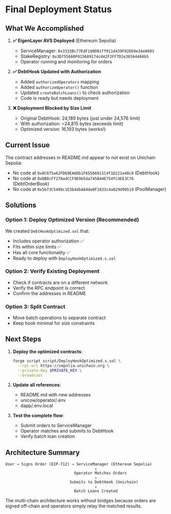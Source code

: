 # Final Deployment Status

## What We Accomplished

1. **✅ EigenLayer AVS Deployed** (Ethereum Sepolia)
   - ServiceManager: `0x3333Bc77EdF180D81ff911d439F02Db9e34e8603`
   - StakeRegistry: `0x3Df55660F015689174cd42F2FF7D2e36564404b5`
   - Operator running and monitoring for orders

2. **✅ DebtHook Updated with Authorization**
   - Added `authorizedOperators` mapping
   - Added `authorizeOperator()` function
   - Updated `createBatchLoans()` to check authorization
   - Code is ready but needs deployment

3. **❌ Deployment Blocked by Size Limit**
   - Original DebtHook: 24,189 bytes (just under 24,576 limit)
   - With authorization: ~24,815 bytes (exceeds limit)
   - Optimized version: 16,193 bytes (works!)

## Current Issue

The contract addresses in README.md appear to not exist on Unichain Sepolia:
- No code at `0x0C075a62FD69EA6Db1F65566911C4f1D221e40c8` (DebtHook)
- No code at `0xDB8cFf278adCCF9E9b5da745B44E754fC4EE3C76` (DebtOrderBook)
- No code at `0x5b73C5498c1E3b4dbA84de0F1833c4a029d90519` (PoolManager)

## Solutions

### Option 1: Deploy Optimized Version (Recommended)
We created `DebtHookOptimized.sol` that:
- Includes operator authorization ✅
- Fits within size limits ✅
- Has all core functionality ✅
- Ready to deploy with `DeployHookOptimized.s.sol`

### Option 2: Verify Existing Deployment
- Check if contracts are on a different network
- Verify the RPC endpoint is correct
- Confirm the addresses in README

### Option 3: Split Contract
- Move batch operations to separate contract
- Keep hook minimal for size constraints

## Next Steps

1. **Deploy the optimized contracts**:
   ```bash
   forge script script/DeployHookOptimized.s.sol \
     --rpc-url https://sepolia.unichain.org \
     --private-key $PRIVATE_KEY \
     --broadcast
   ```

2. **Update all references**:
   - README.md with new addresses
   - unicow/operator/.env
   - dapp/.env.local

3. **Test the complete flow**:
   - Submit orders to ServiceManager
   - Operator matches and submits to DebtHook
   - Verify batch loan creation

## Architecture Summary

```
User → Signs Order (EIP-712) → ServiceManager (Ethereum Sepolia)
                                       ↓
                              Operator Matches Orders
                                       ↓
                            Submits to DebtHook (Unichain)
                                       ↓
                              Batch Loans Created
```

The multi-chain architecture works without bridges because orders are signed off-chain and operators simply relay the matched results.